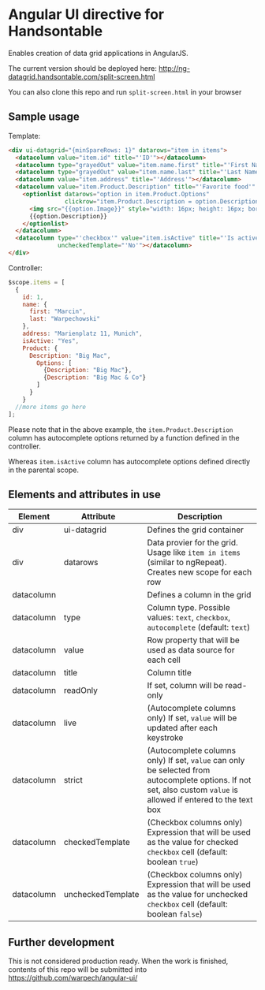 # Angular UI directive for Handsontable

Enables creation of data grid applications in AngularJS.

The current version should be deployed here: http://ng-datagrid.handsontable.com/split-screen.html

You can also clone this repo and run `split-screen.html` in your browser

## Sample usage

Template:

```html
<div ui-datagrid="{minSpareRows: 1}" datarows="item in items">
  <datacolumn value="item.id" title="'ID'"></datacolumn>
  <datacolumn type="grayedOut" value="item.name.first" title="'First Name'" readOnly></datacolumn>
  <datacolumn type="grayedOut" value="item.name.last" title="'Last Name'" readOnly></datacolumn>
  <datacolumn value="item.address" title="'Address'"></datacolumn>
  <datacolumn value="item.Product.Description" title="'Favorite food'" type="'autocomplete'" live strict>
    <optionlist datarows="option in item.Product.Options"
                clickrow="item.Product.Description = option.Description">
      <img src="{{option.Image}}" style="width: 16px; height: 16px; border-width: 0">
      {{option.Description}}
    </optionlist>
  </datacolumn>
  <datacolumn type="'checkbox'" value="item.isActive" title="'Is active'" checkedTemplate="'Yes'"
              uncheckedTemplate="'No'"></datacolumn>
</div>
```

Controller:

```javascript
$scope.items = [
  {
    id: 1,
    name: {
      first: "Marcin",
      last: "Warpechowski"
    },
    address: "Marienplatz 11, Munich",
    isActive: "Yes",
    Product: {
      Description: "Big Mac",
	    Options: [
	      {Description: "Big Mac"},
	      {Description: "Big Mac & Co"}
	    ]
	  }
	}
  //more items go here
];
```

Please note that in the above example, the `item.Product.Description` column has autocomplete options returned by a function defined in the controller.

Whereas `item.isActive` column has autocomplete options defined directly in the parental scope.
  
## Elements and attributes in use  
  
 Element       | Attribute&nbsp;&nbsp;&nbsp; | Description
 --------------|-----------------------------|-------------
 div           | ui-datagrid                 | Defines the grid container
 div           | datarows                    | Data provier for the grid. Usage like `item in items` (similar to ngRepeat). Creates new scope for each row
 datacolumn    |                             | Defines a column in the grid
 datacolumn    | type                        | Column type. Possible values: `text`, `checkbox`, `autocomplete` (default: `text`)
 datacolumn    | value                       | Row property that will be used as data source for each cell
 datacolumn    | title                       | Column title
 datacolumn    | readOnly                    | If set, column will be read-only
 datacolumn    | live                        | (Autocomplete columns only) If set, `value` will be updated after each keystroke
 datacolumn    | strict                      | (Autocomplete columns only) If set, `value` can only be selected from autocomplete options. If not set, also custom `value` is allowed if entered to the text box
 datacolumn    | checkedTemplate             | (Checkbox columns only) Expression that will be used as the value for checked `checkbox` cell (default: boolean `true`)
 datacolumn    | uncheckedTemplate           | (Checkbox columns only) Expression that will be used as the value for unchecked `checkbox` cell (default: boolean `false`)

## Further development

This is not considered production ready. When the work is finished, contents of this repo will be submitted into https://github.com/warpech/angular-ui/